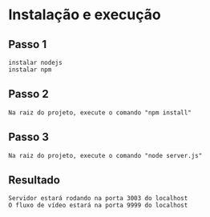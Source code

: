 # Instalação e execução

## Passo 1
    instalar nodejs
    instalar npm

## Passo 2
    Na raiz do projeto, execute o comando "npm install"

## Passo 3
    Na raiz do projeto, execute o comando "node server.js"

## Resultado
    Servidor estará rodando na porta 3003 do localhost
    O fluxo de vídeo estará na porta 9999 do localhost